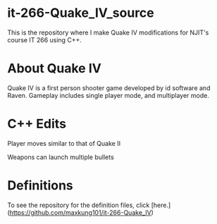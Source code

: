 it-266-Quake_IV_source
======================
This is the repository where I make Quake IV modifications for NJIT's course IT 266 using C++.

About Quake IV
==============
Quake IV is a first person shooter game developed by id software and Raven. Gameplay includes single player mode, and multiplayer mode.

C++ Edits
=========
Player moves similar to that of Quake II

Weapons can launch multiple bullets

Definitions
===========
To see the repository for the definition files, click [here.] (https://github.com/maxkung101/it-266-Quake_IV)
